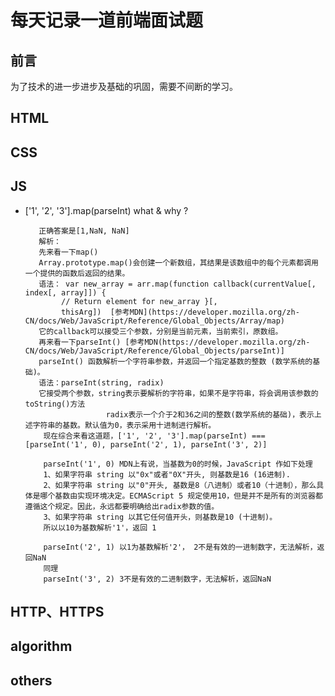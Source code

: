 # 每天记录一道前端面试题
## <a name='preface'>前言</a> ##
为了技术的进一步进步及基础的巩固，需要不间断的学习。
## HTML
## CSS
## JS
- ['1', '2', '3'].map(parseInt) what & why ?

         正确答案是[1,NaN, NaN]
         解析： 
         先来看一下map()
         Array.prototype.map()会创建一个新数组，其结果是该数组中的每个元素都调用一个提供的函数后返回的结果。
         语法： var new_array = arr.map(function callback(currentValue[, index[, array]]) {
              // Return element for new_array }[, 
              thisArg])  [参考MDN](https://developer.mozilla.org/zh-CN/docs/Web/JavaScript/Reference/Global_Objects/Array/map)
         它的callback可以接受三个参数，分别是当前元素，当前索引，原数组。
         再来看一下parseInt() [参考MDN(https://developer.mozilla.org/zh-CN/docs/Web/JavaScript/Reference/Global_Objects/parseInt)]
         parseInt() 函数解析一个字符串参数，并返回一个指定基数的整数 (数学系统的基础)。
         语法：parseInt(string, radix)
         它接受两个参数，string表示要解析的字符串，如果不是字符串，将会调用该参数的toString()方法
                        radix表示一个介于2和36之间的整数(数学系统的基础)，表示上述字符串的基数。默认值为0，表示采用十进制进行解析。
          现在综合来看这道题，['1', '2', '3'].map(parseInt) === [parseInt('1', 0), parseInt('2', 1), parseInt('3', 2)]

          parseInt('1', 0) MDN上有说，当基数为0的时候，JavaScript 作如下处理
          1、如果字符串 string 以"0x"或者"0X"开头, 则基数是16 (16进制).
          2、如果字符串 string 以"0"开头, 基数是8（八进制）或者10（十进制），那么具体是哪个基数由实现环境决定。ECMAScript 5 规定使用10，但是并不是所有的浏览器都遵循这个规定。因此，永远都要明确给出radix参数的值。
          3、如果字符串 string 以其它任何值开头，则基数是10 (十进制)。
          所以以10为基数解析'1'，返回 1

          parseInt('2', 1) 以1为基数解析'2'， 2不是有效的一进制数字，无法解析，返回NaN
          同理
          parseInt('3', 2) 3不是有效的二进制数字，无法解析，返回NaN
 
## HTTP、HTTPS
## algorithm
## others
